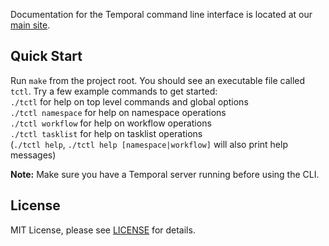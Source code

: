 Documentation for the Temporal command line interface is located at our [main site](https://docs.temporal.io/docs/system-tools/tctl).

## Quick Start
Run `make` from the project root. You should see an executable file called `tctl`. Try a few example commands to 
get started:   
`./tctl` for help on top level commands and global options   
`./tctl namespace` for help on namespace operations  
`./tctl workflow` for help on workflow operations  
`./tctl tasklist` for help on tasklist operations  
(`./tctl help`, `./tctl help [namespace|workflow]` will also print help messages)

**Note:** Make sure you have a Temporal server running before using the CLI.

## License

MIT License, please see [LICENSE](https://github.com/temporalio/temporal-cli/blob/master/LICENSE) for details.
